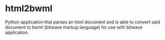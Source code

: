 # html2bwml
Python application that parses an html document and is able to convert said document to bwml (bitwave markup language) for use with bitwave application. 
